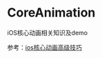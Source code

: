 # CoreAnimation

iOS核心动画相关知识及demo

参考：[ios核心动画高级技巧](https://zsisme.gitbooks.io/ios-/content/index.html)
